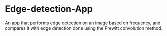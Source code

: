 # Edge-detection-App
An app that performs edge detection on an image based on frequency, and compares it with edge detection done using the Prewitt convolution method.
